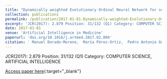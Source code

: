 ```yaml
---
title: "Dynamically weighted Evolutionary Ordinal Neural Network for solving an Imbalanced Liver Transplantation Problem"
collection: publications
permalink: /publication/2017-01-01-Dynamically-weighted-Evolutionary-Ordinal-Neural-Network-for-solving-an-Imbalanced-Liver-Transplantation-Problem
excerpt: 'JCR(2017): 2.879 Position: 31/132 (Q1) Category: COMPUTER SCIENCE, ARTIFICIAL INTELLIGENCE'
date: 2017-01-01
venue: 'Artificial Intelligence in Medicine'
paperurl: 'doi.org/10.1016/j.artmed.2017.02.004'
citation: ' Manuel Dorado-Moreno,  María Pérez-Ortiz,  Pedro Antonio Gutiérrez,  R. Ciria,  J. Briceño,  César Hervás-Martínez, &quot;Dynamically weighted Evolutionary Ordinal Neural Network for solving an Imbalanced Liver Transplantation Problem.&quot; Artificial Intelligence in Medicine, Vol. 77, 2017, pp. 1-11.'
---
```

JCR(2017): 2.879 Position: 31/132 (Q1) Category: COMPUTER SCIENCE, ARTIFICIAL INTELLIGENCE

[Access paper here](http://doi.org/10.1016/j.artmed.2017.02.004){:target="_blank"}
